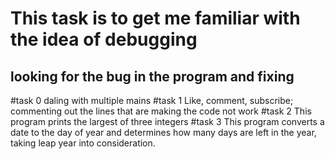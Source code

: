 # This task is to get me familiar with the idea of debugging
## looking for the bug in the program and fixing
#task 0
 daling with multiple mains
#task 1
 Like, comment, subscribe; commenting out the lines 
that are making the code not work
#task 2
 This program prints the largest of three integers
#task 3
 This program converts a date to the day of year and determines how many days are left in the year, taking leap year into consideration.

